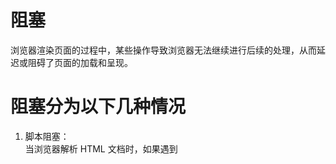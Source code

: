 # 阻塞
浏览器渲染页面的过程中，某些操作导致浏览器无法继续进行后续的处理，从而延迟或阻碍了页面的加载和呈现。

# 阻塞分为以下几种情况
1. 脚本阻塞：  
当浏览器解析 HTML 文档时，如果遇到 <script> 标签，会停止解析并立即下载并执行脚本。这种情况下，脚本的执行会阻塞后续 HTML 解析和渲染。
```js
<script>
  // JavaScript 代码，会阻塞 HTML 解析
</script>
```
如果脚本位于 head 中，并且没有设置 async 或 defer 属性，它将会同步阻塞 HTML 解析。
```js
<head>
  <script src="myscript.js"></script> <!-- 阻塞 HTML 解析 -->
</head>
```
2. CSS 阻塞：
如果浏览器在解析 HTML 时遇到外部样式表（链接或导入），会停止解析，开始下载并解析样式表。这会阻塞后续 HTML 解析和渲染。
```js
<link rel="stylesheet" href="mystyles.css"> <!-- 阻塞 HTML 解析 -->
```
内部样式表和行内样式（在标签内部使用 style 属性）通常不会导致阻塞。
```js
<style>
  /* 不会阻塞 HTML 解析 */
  body {
    background-color: #f0f0f0;
  }
</style>
```

3. 图片阻塞：
图片的加载也可能导致阻塞。当浏览器遇到 <img> 标签时，它会开始下载图片，阻塞后续内容的渲染，直到图片加载完成。
```js
<img src="myimage.jpg" alt="My Image"> <!-- 阻塞后续内容的渲染 -->
```
设置图片的 defer 属性可以异步加载，减轻阻塞。
```js
<img src="myimage.jpg" alt="My Image" loading="lazy"> <!-- 异步加载图片 -->
```

# 减轻阻塞
1. 将脚本放在页面底部，以确保脚本的加载不会阻塞页面的渲染
2. 使用 async 或 defer 属性来异步加载脚本
3. 将样式表放在文档头部，但注意避免在样式表中使用阻塞资源
4. 使用图片的 loading="lazy" 属性来异步加载图片 